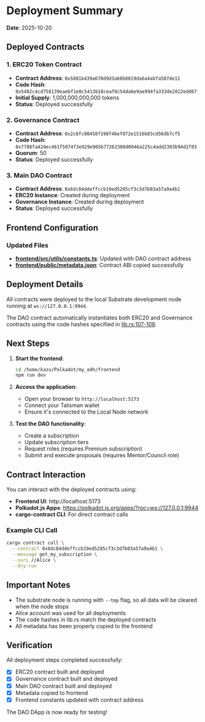 # Deployment Summary

**Date**: 2025-10-20

## Deployed Contracts

### 1. ERC20 Token Contract
- **Contract Address**: `0x5801b439a678d9d3a68b8019da6a4abfa507de11`
- **Code Hash**: `0x5482c4cd758139eaebf1e0c5413b18ceaf0c54da6e9ae994fa333de2822edd67`
- **Initial Supply**: 1,000,000,000,000 tokens
- **Status**: Deployed successfully

### 2. Governance Contract
- **Contract Address**: `0x2c6fc00458f198f46ef072e1516b83cd56db7cf5`
- **Code Hash**: `0x7788fa424ec461f5074f3e929e965b77262380d0046a225c4add2303b94d2f03`
- **Quorum**: 50
- **Status**: Deployed successfully

### 3. Main DAO Contract
- **Contract Address**: `0x6dc84ddeffccb19ed5285cf3c3d7b03a57a9a4b1`
- **ERC20 Instance**: Created during deployment
- **Governance Instance**: Created during deployment
- **Status**: Deployed successfully

## Frontend Configuration

### Updated Files
- **[frontend/src/utils/constants.ts](frontend/src/utils/constants.ts#L2)**: Updated with DAO contract address
- **[frontend/public/metadata.json](frontend/public/metadata.json)**: Contract ABI copied successfully

## Deployment Details

All contracts were deployed to the local Substrate development node running at `ws://127.0.0.1:9944`.

The DAO contract automatically instantiates both ERC20 and Governance contracts using the code hashes specified in [lib.rs:107-108](lib.rs#L107-L108).

## Next Steps

1. **Start the frontend**:
   ```bash
   cd /home/kazu/Polkadot/my_edh/frontend
   npm run dev
   ```

2. **Access the application**:
   - Open your browser to `http://localhost:5173`
   - Connect your Talisman wallet
   - Ensure it's connected to the Local Node network

3. **Test the DAO functionality**:
   - Create a subscription
   - Update subscription tiers
   - Request roles (requires Premium subscription)
   - Submit and execute proposals (requires Mentor/Council role)

## Contract Interaction

You can interact with the deployed contracts using:

- **Frontend UI**: http://localhost:5173
- **Polkadot.js Apps**: https://polkadot.js.org/apps/?rpc=ws://127.0.0.1:9944
- **cargo-contract CLI**: For direct contract calls

### Example CLI Call
```bash
cargo contract call \
  --contract 0x6dc84ddeffccb19ed5285cf3c3d7b03a57a9a4b1 \
  --message get_my_subscription \
  --suri //Alice \
  --dry-run
```

## Important Notes

- The substrate node is running with `--tmp` flag, so all data will be cleared when the node stops
- Alice account was used for all deployments
- The code hashes in lib.rs match the deployed contracts
- All metadata has been properly copied to the frontend

## Verification

All deployment steps completed successfully:
- [x] ERC20 contract built and deployed
- [x] Governance contract built and deployed
- [x] Main DAO contract built and deployed
- [x] Metadata copied to frontend
- [x] Frontend constants updated with contract address

The DAO DApp is now ready for testing!
